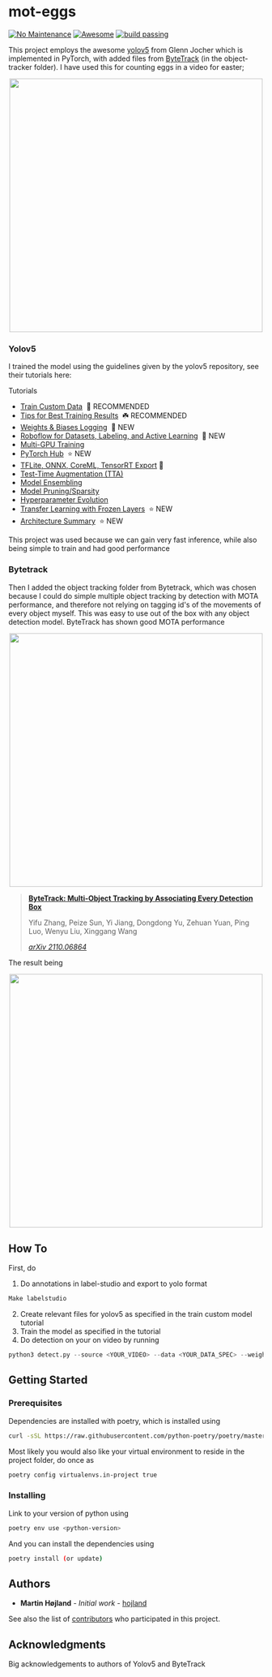 # mot-eggs

[![No Maintenance](http://unmaintained.tech/badge.svg)](http://unmaintained.tech/)
[![Awesome](https://cdn.rawgit.com/sindresorhus/awesome/d7305f38d29fed78fa85652e3a63e154dd8e8829/media/badge.svg)](https://github.com/sindresorhus/awesome)
[![build passing](https://img.shields.io/static/v1?label=build&message=passing&color=green)](https://github.com/Go-Autonomous/mime-parser)

This project employs the awesome [yolov5](https://github.com/ultralytics/yolov5) from Glenn Jocher which is implemented in PyTorch, with added files from [ByteTrack](https://github.com/ifzhang/ByteTrack) (in the object-tracker folder). I have used this for counting eggs in a video for easter; 

<p align="center"><img src="https://raw.githubusercontent.com/Hojland/yolov5-eggs/master/assets/eggs-prior.gif" width="500"/></p>

### Yolov5 

I trained the model using the guidelines given by the yolov5 repository, see their tutorials here:

<summary>Tutorials</summary>

- [Train Custom Data](https://github.com/ultralytics/yolov5/wiki/Train-Custom-Data)  🚀 RECOMMENDED
- [Tips for Best Training Results](https://github.com/ultralytics/yolov5/wiki/Tips-for-Best-Training-Results)  ☘️
  RECOMMENDED
- [Weights & Biases Logging](https://github.com/ultralytics/yolov5/issues/1289)  🌟 NEW
- [Roboflow for Datasets, Labeling, and Active Learning](https://github.com/ultralytics/yolov5/issues/4975)  🌟 NEW
- [Multi-GPU Training](https://github.com/ultralytics/yolov5/issues/475)
- [PyTorch Hub](https://github.com/ultralytics/yolov5/issues/36)  ⭐ NEW
- [TFLite, ONNX, CoreML, TensorRT Export](https://github.com/ultralytics/yolov5/issues/251) 🚀
- [Test-Time Augmentation (TTA)](https://github.com/ultralytics/yolov5/issues/303)
- [Model Ensembling](https://github.com/ultralytics/yolov5/issues/318)
- [Model Pruning/Sparsity](https://github.com/ultralytics/yolov5/issues/304)
- [Hyperparameter Evolution](https://github.com/ultralytics/yolov5/issues/607)
- [Transfer Learning with Frozen Layers](https://github.com/ultralytics/yolov5/issues/1314)  ⭐ NEW
- [Architecture Summary](https://github.com/ultralytics/yolov5/issues/6998)  ⭐ NEW

This project was used because we can gain very fast inference, while also being simple to train and had good performance


### Bytetrack


Then I added the object tracking folder from Bytetrack, which was chosen because I could do simple multiple object tracking by detection with MOTA performance, and therefore not relying on tagging id's of the movements of every object myself. This was easy to use out of the box with any object detection model. ByteTrack has shown good MOTA performance

<p align="center"><img src="https://raw.githubusercontent.com/ifzhang/ByteTrack/main/assets/sota.png" width="500"/></p>

> [**ByteTrack: Multi-Object Tracking by Associating Every Detection Box**](https://arxiv.org/abs/2110.06864)
> 
> Yifu Zhang, Peize Sun, Yi Jiang, Dongdong Yu, Zehuan Yuan, Ping Luo, Wenyu Liu, Xinggang Wang
> 
> *[arXiv 2110.06864](https://arxiv.org/abs/2110.06864)*


The result being 

<p align="center"><img src="https://raw.githubusercontent.com/Hojland/yolov5-eggs/master/assets/eggs-annotated.gif" width="500"/></p>


## How To
First, do 

1. Do annotations in label-studio and export to yolo format

```bash
Make labelstudio
```
2. Create relevant files for yolov5 as specified in the train custom model tutorial
3. Train the model as specified in the tutorial
4. Do detection on your on video by running

```python
python3 detect.py --source <YOUR_VIDEO> --data <YOUR_DATA_SPEC> --weights <YOUR_BEST_TRAINED_WEIGHTS>
```

## Getting Started

### Prerequisites


Dependencies are installed with poetry, which is installed using

``` bash
curl -sSL https://raw.githubusercontent.com/python-poetry/poetry/master/get-poetry.py | python -
```

Most likely you would also like your virtual environment to reside in the project folder, do once as
``` bash
poetry config virtualenvs.in-project true
```

### Installing

Link to your version of python using 
``` bash
poetry env use <python-version>
```

And you can install the dependencies using 
``` bash
poetry install (or update)
```


## Authors

* **Martin Højland** - *Initial work* - [hojland](https://github.com/Hojland)

See also the list of [contributors](https://github.com/Hojland/yolov5-eggs/contributors) who participated in this project.


## Acknowledgments

Big acknowledgements to authors of Yolov5 and ByteTrack